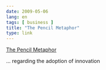 ```yaml
---
date: 2009-05-06
lang: en
tags: [ business ]
title: "The Pencil Metaphor"
type: link
---
```


[The Pencil
Metaphor](http://www.teachers.ash.org.au/lindy/pencil/pencil.htm)

... regarding the adoption of innovation

